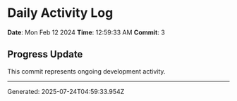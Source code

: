 # Daily Activity Log

**Date**: Mon Feb 12 2024
**Time**: 12:59:33 AM
**Commit**: 3

## Progress Update

This commit represents ongoing development activity.

---
Generated: 2025-07-24T04:59:33.954Z
